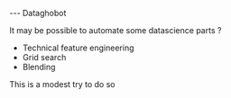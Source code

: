--- Dataghobot

It may be possible to automate some datascience parts ?

* Technical feature engineering
* Grid search
* Blending

This is a modest try to do so
